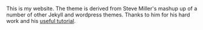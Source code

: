 This is my website. The theme is derived from Steve Miller's mashup up of a number of other Jekyll and wordpress themes.  Thanks to him for his hard work and his [useful tutorial](http://svmiller.com/blog/2015/08/create-your-website-in-jekyll/). 
